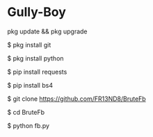 # Gully-Boy

pkg update && pkg upgrade

$ pkg install git

$ pkg install python

$ pip install requests

$ pip install bs4

$ git clone https://github.com/FR13ND8/BruteFb

$ cd BruteFb

$ python fb.py
